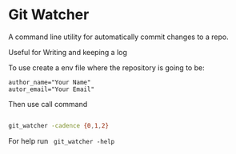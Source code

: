 # Git Watcher

A command line utility for automatically commit changes to a repo.

Useful for Writing and keeping a log

To use create a env file where the repository is going to be:

```env
author_name="Your Name"
autor_email="Your Email"

```

Then use call command

```bash

git_watcher -cadence {0,1,2}

```

For help run ` git_watcher -help`